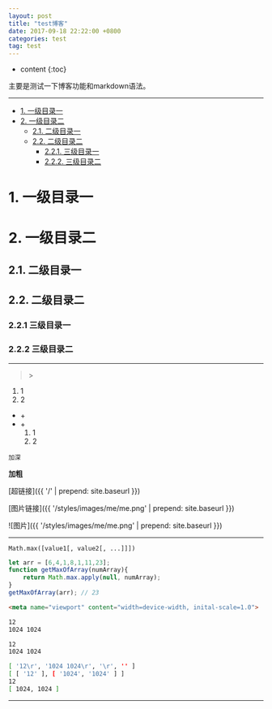 ```yaml
---
layout: post
title: "test博客"
date: 2017-09-18 22:22:00 +0800
categories: test
tag: test
---
```

* content
{:toc}

主要是测试一下博客功能和markdown语法。

---

<!-- more -->
<!-- TOC -->

- [1. 一级目录一](#1-一级目录一)
- [2. 一级目录二](#2-一级目录二)
    - [2.1. 二级目录一](#21-二级目录一)
    - [2.2. 二级目录二](#22-二级目录二)
        - [2.2.1. 三级目录一](#221-三级目录一)
        - [2.2.2. 三级目录二](#222-三级目录二)


<!-- /TOC -->

# 1. 一级目录一

# 2. 一级目录二

## 2.1. 二级目录一

## 2.2. 二级目录二

### 2.2.1 三级目录一

### 2.2.2 三级目录二

---

> \>

1.  1
2.  2

+ \+
+ \+
    1.  1
    2.  2

`加深`

**加粗**

[超链接]({{ '/' | prepend: site.baseurl }})

[图片链接]({{ '/styles/images/me/me.png' | prepend: site.baseurl }})

![图片]({{ '/styles/images/me/me.png' | prepend: site.baseurl }})

---

```Syntax
Math.max([value1[, value2[, ...]]])
```

```js
let arr = [6,4,1,8,1,11,23];
function getMaxOfArray(numArray){
    return Math.max.apply(null, numArray);
}
getMaxOfArray(arr); // 23
```

```html
<meta name="viewport" content="width=device-width, inital-scale=1.0">
```

```bash
12
1024 1024

12
1024 1024

[ '12\r', '1024 1024\r', '\r', '' ]
[ [ '12' ], [ '1024', '1024' ] ]
12
[ 1024, 1024 ]
```

---



